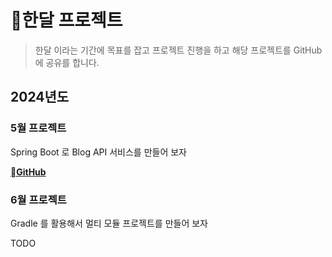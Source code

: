 # 한달 프로젝트

> 한달 이라는 기간에 목표를 잡고 프로젝트 진행을 하고 해당 프로젝트를 GitHub 에 공유를 합니다.

## 2024년도

### 5월 프로젝트

Spring Boot 로 Blog API 서비스를 만들어 보자

[**GitHub**](https://github.com/JangTaeGyu/spring-boot-blog-api)

### 6월 프로젝트

Gradle 를 활용해서 멀티 모듈 프로젝트를 만들어 보자

TODO
